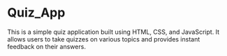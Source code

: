 # Quiz_App
This is a simple quiz application built using HTML, CSS, and JavaScript. It allows users to take quizzes on various topics and provides instant feedback on their answers.
